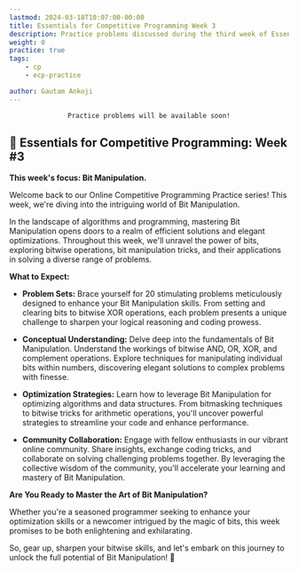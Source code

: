 ```yaml
---
lastmod: 2024-03-18T10:07:00-00:00
title: Essentials for Competitive Programming Week 3
description: Practice problems discussed during the third week of Essentials for Competitive Programming lectures at Vignan's Institute of Information Technology.
weight: 0
practice: true
tags: 
    - cp
    - ecp-practice

author: Gautam Ankoji
---
```


<div align="center">

```
Practice problems will be available soon!
```
</div>

## 📝 Essentials for Competitive Programming: Week #3

**This week's focus: Bit Manipulation.**

Welcome back to our Online Competitive Programming Practice series! This week, we're diving into the intriguing world of Bit Manipulation.

In the landscape of algorithms and programming, mastering Bit Manipulation opens doors to a realm of efficient solutions and elegant optimizations. Throughout this week, we'll unravel the power of bits, exploring bitwise operations, bit manipulation tricks, and their applications in solving a diverse range of problems.

**What to Expect:**

- **Problem Sets:** Brace yourself for 20 stimulating problems meticulously designed to enhance your Bit Manipulation skills. From setting and clearing bits to bitwise XOR operations, each problem presents a unique challenge to sharpen your logical reasoning and coding prowess.

- **Conceptual Understanding:** Delve deep into the fundamentals of Bit Manipulation. Understand the workings of bitwise AND, OR, XOR, and complement operations. Explore techniques for manipulating individual bits within numbers, discovering elegant solutions to complex problems with finesse.

- **Optimization Strategies:** Learn how to leverage Bit Manipulation for optimizing algorithms and data structures. From bitmasking techniques to bitwise tricks for arithmetic operations, you'll uncover powerful strategies to streamline your code and enhance performance.

- **Community Collaboration:** Engage with fellow enthusiasts in our vibrant online community. Share insights, exchange coding tricks, and collaborate on solving challenging problems together. By leveraging the collective wisdom of the community, you'll accelerate your learning and mastery of Bit Manipulation.

**Are You Ready to Master the Art of Bit Manipulation?**

Whether you're a seasoned programmer seeking to enhance your optimization skills or a newcomer intrigued by the magic of bits, this week promises to be both enlightening and exhilarating.

So, gear up, sharpen your bitwise skills, and let's embark on this journey to unlock the full potential of Bit Manipulation! 🚀
